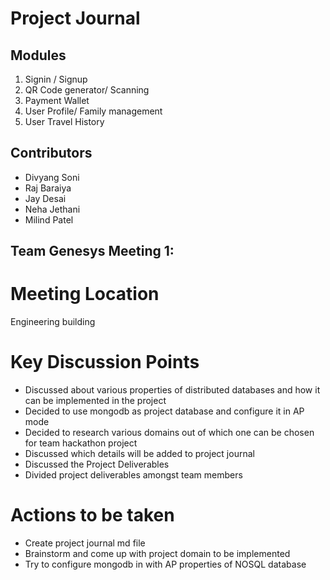 # Project Journal

## Modules
1. Signin / Signup
2. QR Code generator/ Scanning
3. Payment Wallet
4. User Profile/ Family management
5. User Travel History

## Contributors
* Divyang Soni
* Raj Baraiya
* Jay Desai
* Neha Jethani
* Milind Patel

## Team Genesys Meeting 1:

# Meeting Location
Engineering building

# Key Discussion Points
* Discussed about various properties of distributed databases and how it can be implemented in the project
* Decided to use mongodb as project database and configure it in AP mode
* Decided to research various domains out of which one can be chosen for team hackathon project
* Discussed which details will be added to project journal
* Discussed the Project Deliverables 
* Divided project deliverables amongst team members

# Actions to be taken
* Create project journal md file
* Brainstorm and come up with project domain to be implemented
* Try to configure mongodb in with AP properties of NOSQL database

